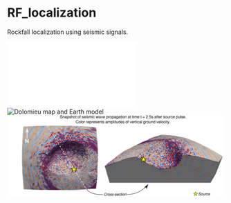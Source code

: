 # RF_localization
Rockfall localization using seismic signals.

![Notebook](images/localize.html)
![Dolomieu map and Earth model](images/map_model.png)
![Simulation snapshots](images/snaps.png)
